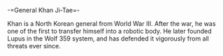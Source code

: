 -=General Khan Ji-Tae=-

Khan is a North Korean general from World War III. After the war, he was one of the first to transfer himself into a robotic body. He later founded Lupus in the Wolf 359 system, and has defended it vigorously from all threats ever since.
